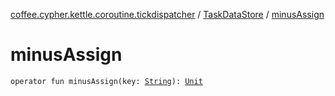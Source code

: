 [coffee.cypher.kettle.coroutine.tickdispatcher](../index.md) / [TaskDataStore](index.md) / [minusAssign](./minus-assign.md)

# minusAssign

`operator fun minusAssign(key: `[`String`](https://kotlinlang.org/api/latest/jvm/stdlib/kotlin/-string/index.html)`): `[`Unit`](https://kotlinlang.org/api/latest/jvm/stdlib/kotlin/-unit/index.html)